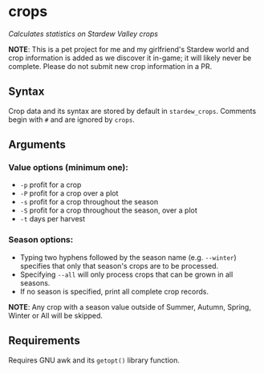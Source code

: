 # crops 
_Calculates statistics on Stardew Valley crops_


**NOTE**: This is a pet project for me and my girlfriend's Stardew
world and crop information is added as we discover it in-game; it will 
likely never be complete. Please do not submit new crop information in 
a PR.

## Syntax
Crop data and its syntax are stored by default in `stardew_crops`. 
Comments begin with `#` and are ignored by `crops`.

## Arguments
### Value options (minimum one):
 * `-p`  profit for a crop
 * `-P`  profit for a crop over a plot
 * `-s`  profit for a crop throughout the season
 * `-S`  profit for a crop throughout the season, over a plot
 * `-t`  days per harvest

### Season options:
 * Typing two hyphens followed by the season name (e.g. `--winter`)
   specifies that only that season's crops are to be processed.
 * Specifying `--all` will only process crops that can be grown in
   all seasons.
 * If no season is specified, print all complete crop records.

**NOTE**: Any crop with a season value outside of Summer, Autumn,
Spring, Winter or All will be skipped.

## Requirements
Requires GNU awk and its `getopt()` library function.
